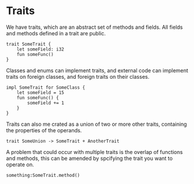 # Traits

We have traits, which are an abstract set of methods and fields.
All fields and methods defined in a trait are public.

```rk
trait SomeTrait {
    let someField: i32
    fun someFunc()
}
```

Classes and enums can implement traits,
and external code can implement traits on foreign classes,
and foreign traits on their classes.

```rk
impl SomeTrait for SomeClass {
    let someField = 15
    fun someFunc() {
        someField += 1
    }
}
```

Traits can also me crated as a union of two or more other traits,
containing the properties of the operands.

```rk
trait SomeUnion -> SomeTrait + AnotherTrait
```

A problem that could occur with multiple traits is the overlap of functions and methods,
this can be amended by spcifying the trait you want to operate on.

```rk
something:SomeTrait.method()
```
